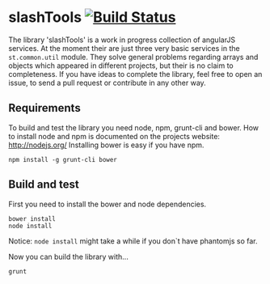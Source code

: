 # slashTools [![Build Status](https://travis-ci.org/tilmanpotthof/angular-slashTools.png)](https://travis-ci.org/tilmanpotthof/angular-slashTools)


The library 'slashTools' is a work in progress collection of angularJS services.
At the moment their are just three very basic services in the `st.common.util` module.
They solve general problems regarding arrays and objects which appeared in different projects, but their is no claim to completeness.
If you have ideas to complete the library, feel free to open an issue, to send a pull request or contribute in any other way.

## Requirements

To build and test the library you need node, npm, grunt-cli and bower.
How to install node and npm is documented on the projects website: http://nodejs.org/
Installing bower is easy if you have npm.

    npm install -g grunt-cli bower

## Build and test

First you need to install the bower and node dependencies.

    bower install
    node install

Notice: `node install` might take a while if you don`t have phantomjs so far.

Now you can build the library with...

    grunt



